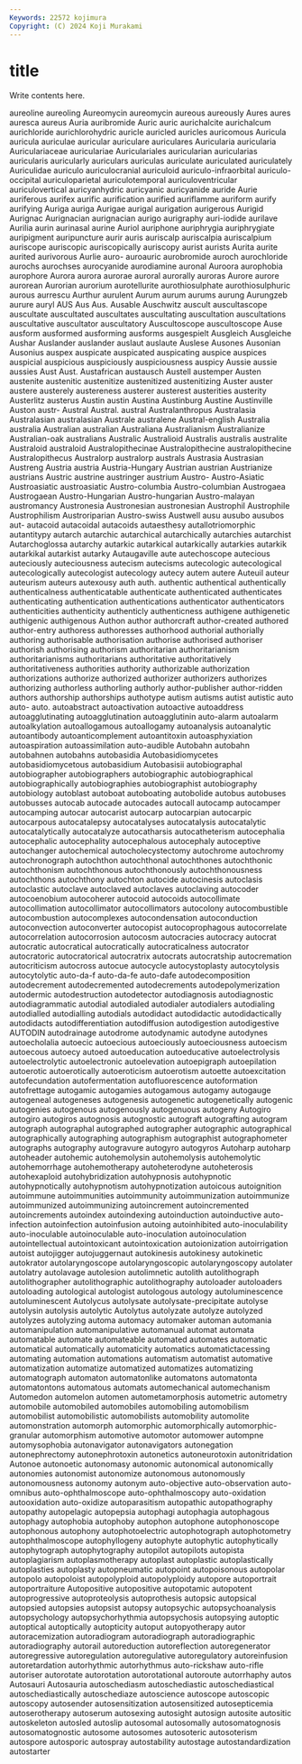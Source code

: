```yaml
---
Keywords: 22572 kojimura
Copyright: (C) 2024 Koji Murakami
---
```


# title

Write contents here.



 aureoline aureoling Aureomycin
aureomycin aureous aureously Aures aures auresca aureus Auria auribromide Auric
auric aurichalcite aurichalcum aurichloride aurichlorohydric auricle auricled auricles auricomous Auricula
auricula auriculae auricular auriculare auriculares Auricularia auricularia Auriculariaceae auriculariae Auriculariales
auricularian auricularias auricularis auricularly auriculars auriculas auriculate auriculated auriculately Auriculidae
auriculo auriculocranial auriculoid auriculo-infraorbital auriculo-occipital auriculoparietal auriculotemporal auriculoventricular auriculovertical auricyanhydric
auricyanic auricyanide auride Aurie auriferous aurifex aurific aurification aurified auriflamme
auriform aurify aurifying Auriga auriga Aurigae aurigal aurigation aurigerous Aurigid
Aurignac Aurignacian aurignacian aurigo aurigraphy auri-iodide aurilave Aurilia aurin aurinasal
aurine Auriol auriphone auriphrygia auriphrygiate auripigment auripuncture aurir auris auriscalp
auriscalpia auriscalpium auriscope auriscopic auriscopically auriscopy aurist aurists Aurita aurite
aurited aurivorous Aurlie auro- auroauric aurobromide auroch aurochloride aurochs aurochses
aurocyanide aurodiamine auronal Auroora aurophobia aurophore Aurora aurora aurorae auroral
aurorally auroras Aurore aurore aurorean Aurorian aurorium aurotellurite aurothiosulphate aurothiosulphuric
aurous aurrescu Aurthur aurulent Aurum aurum aurums aurung Aurungzeb aurure
auryl AUS Aus Aus. Ausable Auschwitz auscult auscultascope auscultate auscultated
auscultates auscultating auscultation auscultations auscultative auscultator auscultatory Auscultoscope auscultoscope Ause
ausform ausformed ausforming ausforms ausgespielt Ausgleich Ausgleiche Aushar Auslander auslander
auslaut auslaute Auslese Ausones Ausonian Ausonius auspex auspicate auspicated auspicating
auspice auspices auspicial auspicious auspiciously auspiciousness auspicy Aussie aussie aussies
Aust Aust. Austafrican austausch Austell austemper Austen austenite austenitic austenitize
austenitized austenitizing Auster auster austere austerely austereness austerer austerest austerities
austerity Austerlitz austerus Austin austin Austina Austinburg Austine Austinville Auston
austr- Austral Austral. austral Australanthropus Australasia Australasian australasian Australe australene
Austral-english Australia australia Australian australian Australiana Australianism Australianize Australian-oak australians
Australic Australioid Australis australis australite Australoid australoid Australopithecinae Australopithecine australopithecine
Australopithecus Australorp australorp australs Austrasia Austrasian Austreng Austria austria Austria-Hungary
Austrian austrian Austrianize austrians Austric austrine austringer austrium Austro- Austro-Asiatic
Austroasiatic austroasiatic Austro-columbia Austro-columbian Austrogaea Austrogaean Austro-Hungarian Austro-hungarian Austro-malayan austromancy
Austronesia Austronesian austronesian Austrophil Austrophile Austrophilism Austroriparian Austro-swiss Austwell ausu
ausubo ausubos aut- autacoid autacoidal autacoids autaesthesy autallotriomorphic autantitypy autarch
autarchic autarchical autarchically autarchies autarchist Autarchoglossa autarchy autarkic autarkical autarkically
autarkies autarkik autarkikal autarkist autarky Autaugaville aute autechoscope autecious auteciously
auteciousness autecism autecisms autecologic autecological autecologically autecologist autecology autecy autem
autere Auteuil auteur auteurism auteurs autexousy auth auth. authentic authentical
authentically authenticalness authenticatable authenticate authenticated authenticates authenticating authentication authentications authenticator
authenticators authenticities authenticity authenticly authenticness authigene authigenetic authigenic authigenous Authon
author authorcraft author-created authored author-entry authoress authoresses authorhood authorial authorially
authoring authorisable authorisation authorise authorised authoriser authorish authorising authorism authoritarian
authoritarianism authoritarianisms authoritarians authoritative authoritatively authoritativeness authorities authority authorizable authorization
authorizations authorize authorized authorizer authorizers authorizes authorizing authorless authorling authorly
author-publisher author-ridden authors authorship authorships authotype autism autisms autist autistic
auto auto- auto. autoabstract autoactivation autoactive autoaddress autoagglutinating autoagglutination autoagglutinin
auto-alarm autoalarm autoalkylation autoallogamous autoallogamy autoanalysis autoanalytic autoantibody autoanticomplement autoantitoxin
autoasphyxiation autoaspiration autoassimilation auto-audible Autobahn autobahn autobahnen autobahns autobasidia Autobasidiomycetes
autobasidiomycetous autobasidium Autobasisii autobiographal autobiographer autobiographers autobiographic autobiographical autobiographically autobiographies
autobiographist autobiography autobiology autoblast autoboat autoboating autobolide autobus autobuses autobusses
autocab autocade autocades autocall autocamp autocamper autocamping autocar autocarist autocarp
autocarpian autocarpic autocarpous autocatalepsy autocatalyses autocatalysis autocatalytic autocatalytically autocatalyze autocatharsis
autocatheterism autocephalia autocephalic autocephality autocephalous autocephaly autoceptive autochanger autochemical autocholecystectomy
autochrome autochromy autochronograph autochthon autochthonal autochthones autochthonic autochthonism autochthonous autochthonously
autochthonousness autochthons autochthony autochton autocide autocinesis autoclasis autoclastic autoclave autoclaved
autoclaves autoclaving autocoder autocoenobium autocoherer autocoid autocoids autocollimate autocollimation autocollimator
autocollimators autocolony autocombustible autocombustion autocomplexes autocondensation autoconduction autoconvection autoconverter autocopist
autocoprophagous autocorrelate autocorrelation autocorrosion autocosm autocracies autocracy autocrat autocratic autocratical
autocratically autocraticalness autocrator autocratoric autocratorical autocratrix autocrats autocratship autocremation autocriticism
autocross autocue autocycle autocystoplasty autocytolysis autocytolytic auto-da-f auto-da-fe auto-dafe autodecomposition
autodecrement autodecremented autodecrements autodepolymerization autodermic autodestruction autodetector autodiagnosis autodiagnostic autodiagrammatic
autodial autodialed autodialer autodialers autodialing autodialled autodialling autodials autodidact autodidactic
autodidactically autodidacts autodifferentiation autodiffusion autodigestion autodigestive AUTODIN autodrainage autodrome autodynamic
autodyne autodynes autoecholalia autoecic autoecious autoeciously autoeciousness autoecism autoecous autoecy
autoed autoeducation autoeducative autoelectrolysis autoelectrolytic autoelectronic autoelevation autoepigraph autoepilation autoerotic
autoerotically autoeroticism autoerotism autoette autoexcitation autofecundation autofermentation autofluorescence autoformation autofrettage
autogamic autogamies autogamous autogamy autogauge autogeneal autogeneses autogenesis autogenetic autogenetically
autogenic autogenies autogenous autogenously autogenuous autogeny Autogiro autogiro autogiros autognosis
autognostic autograft autografting autogram autograph autographal autographed autographer autographic autographical
autographically autographing autographism autographist autographometer autographs autography autogravure autogyro autogyros
Autoharp autoharp autoheader autohemic autohemolysin autohemolysis autohemolytic autohemorrhage autohemotherapy autoheterodyne
autoheterosis autohexaploid autohybridization autohypnosis autohypnotic autohypnotically autohypnotism autohypnotization autoicous autoignition
autoimmune autoimmunities autoimmunity autoimmunization autoimmunize autoimmunized autoimmunizing autoincrement autoincremented autoincrements
autoindex autoindexing autoinduction autoinductive auto-infection autoinfection autoinfusion autoing autoinhibited auto-inoculability
auto-inoculable autoinoculable auto-inoculation autoinoculation autointellectual autointoxicant autointoxication autoionization autoirrigation autoist
autojigger autojuggernaut autokinesis autokinesy autokinetic autokrator autolaryngoscope autolaryngoscopic autolaryngoscopy autolater
autolatry autolavage autolesion autolimnetic autolith autolithograph autolithographer autolithographic autolithography autoloader
autoloaders autoloading autological autologist autologous autology autoluminescence autoluminescent Autolycus autolysate
autolysate-precipitate autolyse autolysin autolysis autolytic Autolytus autolyzate autolyze autolyzed autolyzes
autolyzing automa automacy automaker automan automania automanipulation automanipulative automanual automat
automata automatable automate automateable automated automates automatic automatical automatically automaticity
automatics automatictacessing automating automation automations automatism automatist automative automatization automatize
automatized automatizes automatizing automatograph automaton automatonlike automatons automatonta automatontons automatous
automats automechanical automechanism Automedon automelon automen autometamorphosis autometric autometry automobile
automobiled automobiles automobiling automobilism automobilist automobilistic automobilists automobility automolite automonstration
automorph automorphic automorphically automorphic-granular automorphism automotive automotor automower autompne automysophobia
autonavigator autonavigators autonegation autonephrectomy autonephrotoxin autonetics autoneurotoxin autonitridation Autonoe autonoetic
autonomasy autonomic autonomical autonomically autonomies autonomist autonomize autonomous autonomously autonomousness
autonomy autonym auto-objective auto-observation auto-omnibus auto-ophthalmoscope auto-ophthalmoscopy auto-oxidation autooxidation auto-oxidize
autoparasitism autopathic autopathography autopathy autopelagic autopepsia autophagi autophagia autophagous autophagy
autophobia autophoby autophon autophone autophonoscope autophonous autophony autophotoelectric autophotograph autophotometry
autophthalmoscope autophyllogeny autophyte autophytic autophytically autophytograph autophytography autopilot autopilots autopista
autoplagiarism autoplasmotherapy autoplast autoplastic autoplastically autoplasties autoplasty autopneumatic autopoint autopoisonous
autopolar autopolo autopoloist autopolyploid autopolyploidy autopore autoportrait autoportraiture Autopositive autopositive
autopotamic autopotent autoprogressive autoproteolysis autoprothesis autopsic autopsical autopsied autopsies autopsist
autopsy autopsychic autopsychoanalysis autopsychology autopsychorhythmia autopsychosis autopsying autoptic autoptical autoptically
autopticity autoput autopyotherapy autor autoracemization autoradiogram autoradiograph autoradiographic autoradiography autorail
autoreduction autoreflection autoregenerator autoregressive autoregulation autoregulative autoregulatory autoreinfusion autoretardation autorhythmic
autorhythmus auto-rickshaw auto-rifle autoriser autorotate autorotation autorotational autoroute autorrhaphy autos
Autosauri Autosauria autoschediasm autoschediastic autoschediastical autoschediastically autoschediaze autoscience autoscope autoscopic
autoscopy autosender autosensitization autosensitized autosepticemia autoserotherapy autoserum autosexing autosight autosign
autosite autositic autoskeleton autosled autoslip autosomal autosomally autosomatognosis autosomatognostic autosome
autosomes autosoteric autosoterism autospore autosporic autospray autostability autostage autostandardization autostarter
